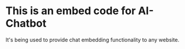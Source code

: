 # This is an embed code for AI-Chatbot

It's being used to provide chat embedding functionality to any website.
